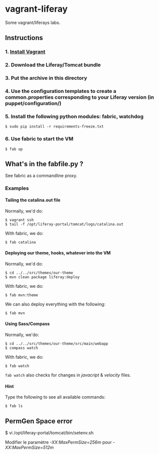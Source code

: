 vagrant-liferay
===============

Some vagrant/liferays labs.

## Instructions

### 1. [Install Vagrant](http://docs.vagrantup.com/v1/docs/getting-started/index.html)

### 2. Download the Liferay/Tomcat bundle

### 3. Put the archive in this directory

### 4. Use the configuration templates to create a common.properties corresponding to your Liferay version (in puppet/configuration/)

### 5. Install the following python modules: fabric, watchdog

    $ sudo pip install -r requirements-freeze.txt

### 6. Use fabric to start the VM

    $ fab up

## What's in the fabfile.py ?

See fabric as a commandline proxy.

### Examples

#### Tailing the catalina.out file

Normally, we'd do:

    $ vagrant ssh
    $ tail -f /opt/liferay-portal/tomcat/logs/catalina.out

With fabric, we do:

    $ fab catalina

#### Deploying our theme, hooks, whatever into the VM

Normally, we'd do:

    $ cd ../../src/themes/our-theme
    $ mvn clean package liferay:deploy

With fabric, we do:

    $ fab mvn:theme

We can also deploy everything with the following:

    $ fab mvn

#### Using Sass/Compass

Normally, we'do:

    $ cd ../../src/themes/our-theme/src/main/webapp
    $ compass watch

With fabric, we do:

    $ fab watch

`fab watch` also checks for changes in *javacript* & *velocity* files.

#### Hint

Type the following to see all available commands:

    $ fab ls

## PermGen Space error

$ vi /opt/liferay-portal/tomcat/bin/setenv.sh

Modifier le paramètre *-XX:MaxPermSize=256m* pour *-XX:MaxPermSize=512m*
